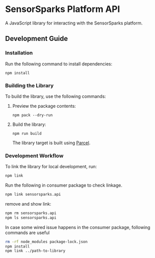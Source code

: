 # SensorSparks Platform API

A JavaScript library for interacting with the SensorSparks platform.

## Development Guide

### Installation
Run the following command to install dependencies:
```
npm install
```

### Building the Library
To build the library, use the following commands:
1. Preview the package contents:
   ```
   npm pack --dry-run
   ```
2. Build the library:
   ```
   npm run build
   ```
   The library target is built using [Parcel](https://parceljs.org/getting-started/library/).

### Development Workflow
To link the library for local development, run:

```bash
npm link
```

Run the following in consumer package to check linkage.

```bash
npm link sensorsparks.api
```

remove and show link:
```bash
npm rm sensorsparks.api
npm ls sensorsparks.api
```

In case some wired issue happens in the consumer package, following commands are useful

```bash
rm -rf node_modules package-lock.json
npm install
npm link ../path-to-library
```
